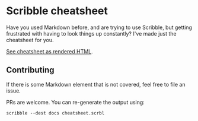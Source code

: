 # Scribble cheatsheet

Have you used Markdown before, and are trying to use Scribble,
but getting frustrated with having to look things up constantly?
I've made just the cheatsheet for you.

[See cheatsheet as rendered HTML](https://typesanitizer.github.io/scribble-cheatsheet/).

## Contributing

If there is some Markdown element that is not covered,
feel free to file an issue.

PRs are welcome. You can re-generate the output using:

```
scribble --dest docs cheatsheet.scrbl
```

